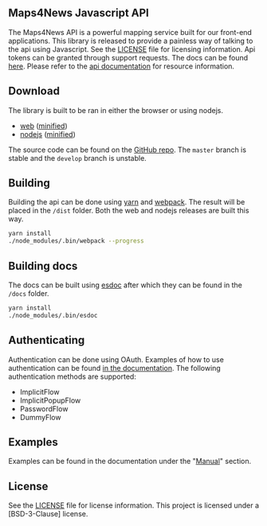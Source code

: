 Maps4News Javascript API
-------------------------

The Maps4News API is a powerful mapping service built for our front-end applications. This library is released to 
provide a painless way of talking to the api using Javascript. See the [LICENSE] file for licensing information. Api 
tokens can be granted through support requests. The docs can be found [here][docs]. Please refer to the 
[api documentation] for resource information.


## Download
The library is built to be ran in either the browser or using nodejs. 

- [web][build-web] ([minified][build-web-minified])
- [nodejs][build-node] ([minified][build-node-minified])

The source code can be found on the [GitHub repo]. The `master` branch is stable and the `develop` branch is unstable. 

## Building
Building the api can be done using [yarn] and [webpack]. The result will be placed in the `/dist` folder. Both the web 
and nodejs releases are built this way.

```sh
yarn install
./node_modules/.bin/webpack --progress
```

## Building docs
The docs can be built using [esdoc] after which they can be found in the `/docs` folder.

```sh
yarn install
./node_modules/.bin/esdoc
```

## Authenticating
Authentication can be done using OAuth. Examples of how to use authentication can be found [in the documentation][docs-auth]. The 
following authentication methods are supported: 
 - ImplicitFlow 
 - ImplicitPopupFlow
 - PasswordFlow
 - DummyFlow

## Examples
Examples can be found in the documentation under the "[Manual]" section.

## License
See the [LICENSE] file for license information. This project is licensed under a [BSD-3-Clause] license.

[build-web]: https://mapcreatoreu.github.io/m4n-api/dist/bundle.web.js
[build-web-minified]: https://mapcreatoreu.github.io/m4n-api/dist/bundle.web.min.js
[build-node]: https://mapcreatoreu.github.io/m4n-api/dist/bundle.node.js
[build-node-minified]: https://mapcreatoreu.github.io/m4n-api/dist/bundle.node.min.js

[api documentation]: https://api.beta.maps4news.com/docs/
[docs]: https://mapcreatoreu.github.io/m4n-api/
[docs-auth]: https://mapcreatoreu.github.io/m4n-api/manual/example/examples.authentication.html
[manual]: https://mapcreatoreu.github.io/m4n-api/manual/index.html
[GitHub repo]: https://github.com/MapCreatorEU/m4n-api
[esdoc]: https://esdoc.org
[example-basics]: examples/basics.js
[yarn]: https://yarnpkg.com
[webpack]: https://webpack.js.org
[LICENSE]: https://github.com/MapCreatorEU/m4n-api/blob/master/LICENSE
